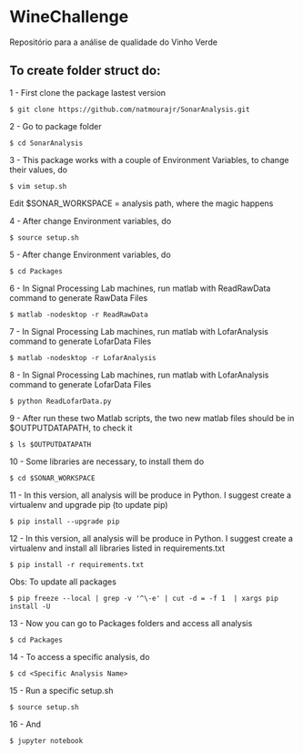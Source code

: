 # WineChallenge
Repositório para a análise de qualidade do Vinho Verde

## To create folder struct do:


1 - First clone the package lastest version
```
$ git clone https://github.com/natmourajr/SonarAnalysis.git
```

2 - Go to package folder
```
$ cd SonarAnalysis
```

3 - This package works with a couple of Environment Variables, to change their values, do
```
$ vim setup.sh
```

Edit $SONAR_WORKSPACE = analysis path, where the magic happens

4 - After change Environment variables, do
```
$ source setup.sh
```

5 - After change Environment variables, do
```
$ cd Packages
```

6 - In Signal Processing Lab machines, run matlab with ReadRawData command to generate RawData Files
```
$ matlab -nodesktop -r ReadRawData
```

7 - In Signal Processing Lab machines, run matlab with LofarAnalysis command to generate LofarData Files
```
$ matlab -nodesktop -r LofarAnalysis
```

8 - In Signal Processing Lab machines, run matlab with LofarAnalysis command to generate LofarData Files
```
$ python ReadLofarData.py
```

9 - After run these two Matlab scripts, the two new matlab files should be in $OUTPUTDATAPATH, to check it
```
$ ls $OUTPUTDATAPATH
```

10 - Some libraries are necessary, to install them do
```
$ cd $SONAR_WORKSPACE
```

11 - In this version, all analysis will be produce in Python. I suggest create a virtualenv and upgrade pip (to update pip)
```
$ pip install --upgrade pip
```

12 - In this version, all analysis will be produce in Python. I suggest create a virtualenv and install all libraries listed in requirements.txt
```
$ pip install -r requirements.txt
```

Obs: To update all packages
```
$ pip freeze --local | grep -v '^\-e' | cut -d = -f 1  | xargs pip install -U
```


13 - Now you can go to Packages folders and access all analysis
```
$ cd Packages
```

14 - To access a specific analysis, do
```
$ cd <Specific Analysis Name>
```

15 - Run a specific setup.sh
```
$ source setup.sh
```

16 - And
```
$ jupyter notebook
```



